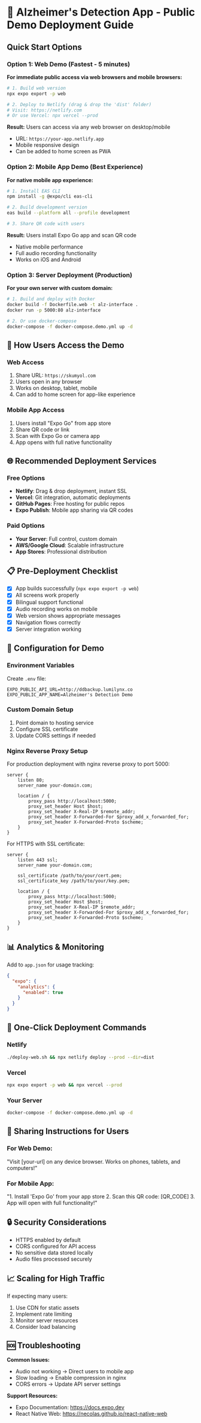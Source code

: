 # 🚀 Alzheimer's Detection App - Public Demo Deployment Guide

## Quick Start Options

### Option 1: Web Demo (Fastest - 5 minutes)

**For immediate public access via web browsers and mobile browsers:**

```bash
# 1. Build web version
npx expo export -p web

# 2. Deploy to Netlify (drag & drop the 'dist' folder)
# Visit: https://netlify.com
# Or use Vercel: npx vercel --prod
```

**Result:** Users can access via any web browser on desktop/mobile
- URL: `https://your-app.netlify.app`
- Mobile responsive design
- Can be added to home screen as PWA

### Option 2: Mobile App Demo (Best Experience)

**For native mobile app experience:**

```bash
# 1. Install EAS CLI
npm install -g @expo/cli eas-cli

# 2. Build development version
eas build --platform all --profile development

# 3. Share QR code with users
```

**Result:** Users install Expo Go app and scan QR code
- Native mobile performance
- Full audio recording functionality
- Works on iOS and Android

### Option 3: Server Deployment (Production)

**For your own server with custom domain:**

```bash
# 1. Build and deploy with Docker
docker build -f Dockerfile.web -t alz-interface .
docker run -p 5000:80 alz-interface

# 2. Or use docker-compose
docker-compose -f docker-compose.demo.yml up -d
```

## 📱 How Users Access the Demo

### Web Access
1. Share URL: `https://skumyol.com`
2. Users open in any browser
3. Works on desktop, tablet, mobile
4. Can add to home screen for app-like experience

### Mobile App Access
1. Users install "Expo Go" from app store
2. Share QR code or link
3. Scan with Expo Go or camera app
4. App opens with full native functionality

## 🌐 Recommended Deployment Services

### Free Options
- **Netlify**: Drag & drop deployment, instant SSL
- **Vercel**: Git integration, automatic deployments
- **GitHub Pages**: Free hosting for public repos
- **Expo Publish**: Mobile app sharing via QR codes

### Paid Options
- **Your Server**: Full control, custom domain
- **AWS/Google Cloud**: Scalable infrastructure
- **App Stores**: Professional distribution

## 📋 Pre-Deployment Checklist

- [x] App builds successfully (`npx expo export -p web`)
- [x] All screens work properly
- [x] Bilingual support functional
- [x] Audio recording works on mobile
- [x] Web version shows appropriate messages
- [x] Navigation flows correctly
- [x] Server integration working

## 🔧 Configuration for Demo

### Environment Variables
Create `.env` file:
```
EXPO_PUBLIC_API_URL=http://ddbackup.lumilynx.co
EXPO_PUBLIC_APP_NAME=Alzheimer's Detection Demo
```

### Custom Domain Setup
1. Point domain to hosting service
2. Configure SSL certificate
3. Update CORS settings if needed

### Nginx Reverse Proxy Setup
For production deployment with nginx reverse proxy to port 5000:

```nginx
server {
    listen 80;
    server_name your-domain.com;
    
    location / {
        proxy_pass http://localhost:5000;
        proxy_set_header Host $host;
        proxy_set_header X-Real-IP $remote_addr;
        proxy_set_header X-Forwarded-For $proxy_add_x_forwarded_for;
        proxy_set_header X-Forwarded-Proto $scheme;
    }
}
```

For HTTPS with SSL certificate:
```nginx
server {
    listen 443 ssl;
    server_name your-domain.com;
    
    ssl_certificate /path/to/your/cert.pem;
    ssl_certificate_key /path/to/your/key.pem;
    
    location / {
        proxy_pass http://localhost:5000;
        proxy_set_header Host $host;
        proxy_set_header X-Real-IP $remote_addr;
        proxy_set_header X-Forwarded-For $proxy_add_x_forwarded_for;
        proxy_set_header X-Forwarded-Proto $scheme;
    }
}
```

## 📊 Analytics & Monitoring

Add to `app.json` for usage tracking:
```json
{
  "expo": {
    "analytics": {
      "enabled": true
    }
  }
}
```

## 🚀 One-Click Deployment Commands

### Netlify
```bash
./deploy-web.sh && npx netlify deploy --prod --dir=dist
```

### Vercel
```bash
npx expo export -p web && npx vercel --prod
```

### Your Server
```bash
docker-compose -f docker-compose.demo.yml up -d
```

## 📱 Sharing Instructions for Users

### For Web Demo:
"Visit [your-url] on any device browser. Works on phones, tablets, and computers!"

### For Mobile App:
"1. Install 'Expo Go' from your app store
2. Scan this QR code: [QR_CODE]
3. App will open with full functionality!"

## 🔒 Security Considerations

- HTTPS enabled by default
- CORS configured for API access
- No sensitive data stored locally
- Audio files processed securely

## 📈 Scaling for High Traffic

If expecting many users:
1. Use CDN for static assets
2. Implement rate limiting
3. Monitor server resources
4. Consider load balancing

## 🆘 Troubleshooting

**Common Issues:**
- Audio not working → Direct users to mobile app
- Slow loading → Enable compression in nginx
- CORS errors → Update API server settings

**Support Resources:**
- Expo Documentation: https://docs.expo.dev
- React Native Web: https://necolas.github.io/react-native-web
